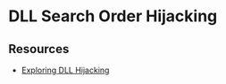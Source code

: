 # DLL Search Order Hijacking

## Resources

- [Exploring DLL Hijacking](https://unit42.paloaltonetworks.com/dll-hijacking-techniques/)